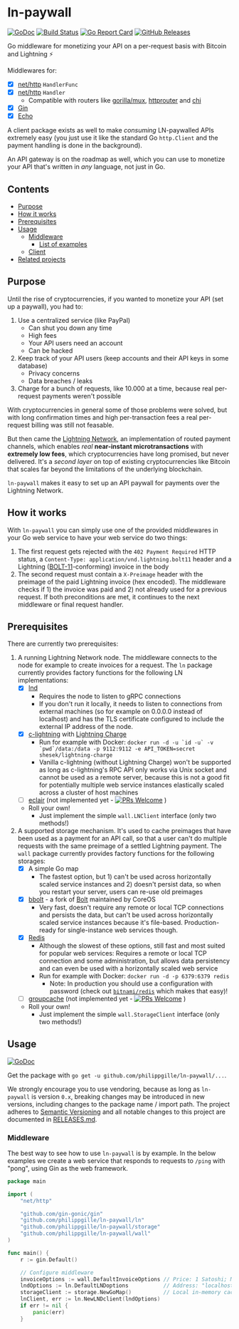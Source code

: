 
ln-paywall
==========

[![GoDoc](http://www.godoc.org/github.com/philippgille/ln-paywall/wall?status.svg)](http://www.godoc.org/github.com/philippgille/ln-paywall/wall) [![Build Status](https://travis-ci.org/philippgille/ln-paywall.svg?branch=master)](https://travis-ci.org/philippgille/ln-paywall) [![Go Report Card](https://goreportcard.com/badge/github.com/philippgille/ln-paywall)](https://goreportcard.com/report/github.com/philippgille/ln-paywall) [![GitHub Releases](https://img.shields.io/github/release/philippgille/ln-paywall.svg)](https://github.com/philippgille/ln-paywall/releases)

Go middleware for monetizing your API on a per-request basis with Bitcoin and Lightning ⚡️

Middlewares for:

- [X] [net/http](https://golang.org/pkg/net/http/) `HandlerFunc`
- [X] [net/http](https://golang.org/pkg/net/http/) `Handler`
	- Compatible with routers like [gorilla/mux](https://github.com/gorilla/mux), [httprouter](https://github.com/julienschmidt/httprouter) and [chi](https://github.com/go-chi/chi)
- [X] [Gin](https://github.com/gin-gonic/gin)
- [X] [Echo](https://github.com/labstack/echo)

A client package exists as well to make *consuming* LN-paywalled APIs extremely easy (you just use it like the standard Go `http.Client` and the payment handling is done in the background).

An API gateway is on the roadmap as well, which you can use to monetize your API that's written in *any* language, not just in Go.

Contents
--------

- [Purpose](#purpose)
- [How it works](#how-it-works)
- [Prerequisites](#prerequisites)
- [Usage](#usage)
	- [Middleware](#middleware)
		- [List of examples](#list-of-examples)
	- [Client](#client)
- [Related projects](#related-projects)

Purpose
-------

Until the rise of cryptocurrencies, if you wanted to monetize your API (set up a paywall), you had to:

1. Use a centralized service (like PayPal)
    - Can shut you down any time
    - High fees
    - Your API users need an account
    - Can be hacked
2. Keep track of your API users (keep accounts and their API keys in some database)
    - Privacy concerns
    - Data breaches / leaks
3. Charge for a bunch of requests, like 10.000 at a time, because real per-request payments weren't possible

With cryptocurrencies in general some of those problems were solved, but with long confirmation times and high per-transaction fees a real per-request billing was still not feasable.

But then came the [Lightning Network](https://lightning.network/), an implementation of routed payment channels, which enables *real* **near-instant microtransactions** with **extremely low fees**, which cryptocurrencies have long promised, but never delivered. It's a *second layer* on top of existing cryptocurrencies like Bitcoin that scales far beyond the limitations of the underlying blockchain.

`ln-paywall` makes it easy to set up an API paywall for payments over the Lightning Network.

How it works
------------

With `ln-paywall` you can simply use one of the provided middlewares in your Go web service to have your web service do two things:

1. The first request gets rejected with the `402 Payment Required` HTTP status, a `Content-Type: application/vnd.lightning.bolt11` header and a Lightning ([BOLT-11](https://github.com/lightningnetwork/lightning-rfc/blob/master/11-payment-encoding.md)-conforming) invoice in the body
2. The second request must contain a `X-Preimage` header with the preimage of the paid Lightning invoice (hex encoded). The middleware checks if 1) the invoice was paid and 2) not already used for a previous request. If both preconditions are met, it continues to the next middleware or final request handler.

Prerequisites
-------------

There are currently two prerequisites:

1. A running Lightning Network node. The middleware connects to the node for example to create invoices for a request. The `ln` package currently provides factory functions for the following LN implementations:
	- [X] [lnd](https://github.com/lightningnetwork/lnd)
		- Requires the node to listen to gRPC connections
		- If you don't run it locally, it needs to listen to connections from external machines (so for example on 0.0.0.0 instead of localhost) and has the TLS certificate configured to include the external IP address of the node.
	- [X] [c-lightning](https://github.com/ElementsProject/lightning) with [Lightning Charge](https://github.com/ElementsProject/lightning-charge)
		- Run for example with Docker: ``docker run -d -u `id -u` -v `pwd`/data:/data -p 9112:9112 -e API_TOKEN=secret shesek/lightning-charge``
		- Vanilla c-lightning (without Lightning Charge) won't be supported as long as c-lightning's RPC API only works via Unix socket and cannot be used as a remote server, because this is not a good fit for potentially multiple web service instances elastically scaled across a cluster of host machines
	- [ ] [eclair](https://github.com/ACINQ/eclair) (not implemented yet - [![PRs Welcome](https://img.shields.io/badge/PRs-welcome-brightgreen.svg?style=flat-square)](http://makeapullrequest.com) )
	- Roll your own!
		- Just implement the simple `wall.LNClient` interface (only two methods!)
2. A supported storage mechanism. It's used to cache preimages that have been used as a payment for an API call, so that a user can't do multiple requests with the same preimage of a settled Lightning payment. The `wall` package currently provides factory functions for the following storages:
	- [X] A simple Go map
		- The fastest option, but 1) can't be used across horizontally scaled service instances and 2) doesn't persist data, so when you restart your server, users can re-use old preimages
	- [X] [bbolt](https://github.com/coreos/bbolt) - a fork of [Bolt](https://github.com/boltdb/bolt) maintained by CoreOS
		- Very fast, doesn't require any remote or local TCP connections and persists the data, but can't be used across horizontally scaled service instances because it's file-based. Production-ready for single-instance web services though.
	- [X] [Redis](https://redis.io/)
		- Although the slowest of these options, still fast and most suited for popular web services: Requires a remote or local TCP connection and some administration, but allows data persistency and can even be used with a horizontally scaled web service
		- Run for example with Docker: `docker run -d -p 6379:6379 redis`
			- Note: In production you should use a configuration with password (check out [`bitnami/redis`](https://hub.docker.com/r/bitnami/redis/) which makes that easy)!
	- [ ] [groupcache](https://github.com/golang/groupcache) (not implemented yet - [![PRs Welcome](https://img.shields.io/badge/PRs-welcome-brightgreen.svg?style=flat-square)](http://makeapullrequest.com) )
	- Roll your own!
		- Just implement the simple `wall.StorageClient` interface (only two methods!)

Usage
-----

[![GoDoc](http://www.godoc.org/github.com/philippgille/ln-paywall?status.svg)](http://www.godoc.org/github.com/philippgille/ln-paywall)

Get the package with `go get -u github.com/philippgille/ln-paywall/...`.

We strongly encourage you to use vendoring, because as long as `ln-paywall` is version `0.x`, breaking changes may be introduced in new versions, including changes to the package name / import path. The project adheres to [Semantic Versioning](http://semver.org/spec/v2.0.0.html) and all notable changes to this project are documented in [RELEASES.md](https://github.com/philippgille/ln-paywall/blob/master/RELEASES.md).

### Middleware

The best way to see how to use `ln-paywall` is by example. In the below examples we create a web service that responds to requests to `/ping` with "pong", using Gin as the web framework.

```Go
package main

import (
	"net/http"

	"github.com/gin-gonic/gin"
	"github.com/philippgille/ln-paywall/ln"
	"github.com/philippgille/ln-paywall/storage"
	"github.com/philippgille/ln-paywall/wall"
)

func main() {
	r := gin.Default()

	// Configure middleware
	invoiceOptions := wall.DefaultInvoiceOptions // Price: 1 Satoshi; Memo: "API call"
	lndOptions := ln.DefaultLNDoptions           // Address: "localhost:10009", CertFile: "tls.cert", MacaroonFile: "invoice.macaroon"
	storageClient := storage.NewGoMap()          // Local in-memory cache
	lnClient, err := ln.NewLNDclient(lndOptions)
	if err != nil {
		panic(err)
	}